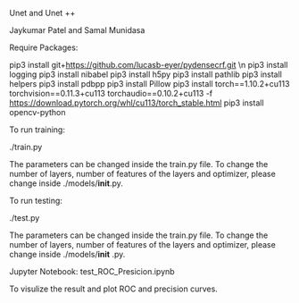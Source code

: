 Unet and Unet ++

Jaykumar Patel and Samal Munidasa

Require Packages:

pip3 install git+https://github.com/lucasb-eyer/pydensecrf.git \n
pip3 install logging 
pip3 install nibabel 
pip3 install h5py 
pip3 install pathlib 
pip3 install helpers 
pip3 install pdbpp 
pip3 install Pillow
pip3 install torch==1.10.2+cu113 torchvision==0.11.3+cu113 torchaudio==0.10.2+cu113 -f https://download.pytorch.org/whl/cu113/torch_stable.html
pip3 install opencv-python


To run training:

./train.py 

The parameters can be changed inside the train.py file. To change the number of layers, number of features of the layers and optimizer, please change inside ./models/__init__.py.


To run testing:

./test.py 

The parameters can be changed inside the train.py file. To change the number of layers,
 number of features of the layers and optimizer, please change inside ./models/__init__
.py.

Jupyter Notebook: test_ROC_Presicion.ipynb

To visulize the result and plot ROC and precision curves.

